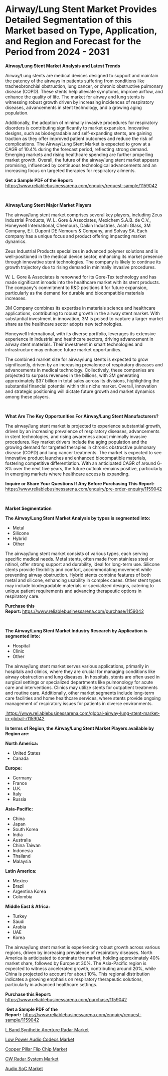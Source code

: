 <p><h1>Airway/Lung Stent Market Provides Detailed Segmentation of this Market based on Type, Application, and Region and Forecast for the Period from 2024 - 2031</h1></p><p><strong>Airway/Lung Stent Market Analysis and Latest Trends</strong></p>
<p><p>Airway/Lung stents are medical devices designed to support and maintain the patency of the airways in patients suffering from conditions like tracheobronchial obstruction, lung cancer, or chronic obstructive pulmonary disease (COPD). These stents help alleviate symptoms, improve airflow, and enhance the quality of life. The market for airway and lung stents is witnessing robust growth driven by increasing incidences of respiratory diseases, advancements in stent technology, and a growing aging population. </p><p>Additionally, the adoption of minimally invasive procedures for respiratory disorders is contributing significantly to market expansion. Innovative designs, such as biodegradable and self-expanding stents, are gaining traction as they offer improved patient outcomes and reduce the risk of complications. The Airway/Lung Stent Market is expected to grow at a CAGR of 10.4% during the forecast period, reflecting strong demand. Emerging markets and rising healthcare spending are further propelling market growth. Overall, the future of the airway/lung stent market appears promising, influenced by continuous technological advancements and an increasing focus on targeted therapies for respiratory ailments.</p></p>
<p><strong>Get a Sample PDF of the Report:&nbsp;</strong> <a href="https://www.reliablebusinessarena.com/enquiry/request-sample/1159042?utm_campaign=2003&utm_medium=2&utm_source=Github&utm_content=ia&utm_term=26122024&utm_id=airwaylung-stent">https://www.reliablebusinessarena.com/enquiry/request-sample/1159042</a></p>
<p>&nbsp;</p>
<p><strong>Airway/Lung Stent Major Market Players</strong></p>
<p><p>The airway/lung stent market comprises several key players, including Zeus Industrial Products, W. L. Gore & Associates, Mexichem S.A.B. de C.V., Honeywell International, Chemours, Daikin Industries, Asahi Glass, 3M Company, E.I. Dupont DE Nemours & Company, and Solvay SA. Each company has a unique focus and product offering impacting market dynamics.</p><p>Zeus Industrial Products specializes in advanced polymer solutions and is well-positioned in the medical device sector, enhancing its market presence through innovative stent technologies. The company is likely to continue its growth trajectory due to rising demand in minimally invasive procedures.</p><p>W. L. Gore & Associates is renowned for its Gore-Tex technology and has made significant inroads into the healthcare market with its stent products. The company's commitment to R&D positions it for future expansion, particularly as the demand for durable and biocompatible materials increases.</p><p>3M Company combines its expertise in materials science and healthcare applications, contributing to robust growth in the airway stent market. With substantial investment in innovation, 3M is poised to capture a larger market share as the healthcare sector adopts new technologies.</p><p>Honeywell International, with its diverse portfolio, leverages its extensive experience in industrial and healthcare sectors, driving advancement in airway stent materials. Their investment in smart technologies and infrastructure may enhance future market opportunities.</p><p>The combined market size for airway/lung stents is expected to grow significantly, driven by an increasing prevalence of respiratory diseases and advancements in medical technology. Collectively, these companies are projected to surpass revenues in the billions, with 3M generating approximately $37 billion in total sales across its divisions, highlighting the substantial financial potential within this niche market. Overall, innovation and strategic positioning will dictate future growth and market dynamics among these players.</p></p>
<p>&nbsp;</p>
<p><strong>What Are The Key Opportunities For Airway/Lung Stent Manufacturers?</strong></p>
<p><p>The airway/lung stent market is projected to experience substantial growth, driven by an increasing prevalence of respiratory diseases, advancements in stent technologies, and rising awareness about minimally invasive procedures. Key market drivers include the aging population and the growing demand for targeted therapies in chronic obstructive pulmonary disease (COPD) and lung cancer treatments. The market is expected to see innovative product launches and enhanced biocompatible materials, fostering competitive differentiation. With an anticipated CAGR of around 6-8% over the next five years, the future outlook remains positive, particularly in emerging markets where healthcare access is expanding.</p></p>
<p><strong>Inquire or Share Your Questions If Any Before Purchasing This Report:</strong> <a href="https://www.reliablebusinessarena.com/enquiry/pre-order-enquiry/1159042?utm_campaign=2003&utm_medium=2&utm_source=Github&utm_content=ia&utm_term=26122024&utm_id=airwaylung-stent">https://www.reliablebusinessarena.com/enquiry/pre-order-enquiry/1159042</a></p>
<p>&nbsp;</p>
<p><strong>Market Segmentation</strong></p>
<p><strong>The Airway/Lung Stent Market Analysis by types is segmented into:</strong></p>
<p><ul><li>Metal</li><li>Silicone</li><li>Hybrid</li><li>Other</li></ul></p>
<p><p>The airway/lung stent market consists of various types, each serving specific medical needs. Metal stents, often made from stainless steel or nitinol, offer strong support and durability, ideal for long-term use. Silicone stents provide flexibility and comfort, accommodating movement while preventing airway obstruction. Hybrid stents combine features of both metal and silicone, enhancing usability in complex cases. Other stent types may include biodegradable materials or specialized designs, catering to unique patient requirements and advancing therapeutic options in respiratory care.</p></p>
<p><strong>Purchase this Report:&nbsp;</strong><a href="https://www.reliablebusinessarena.com/purchase/1159042?utm_campaign=2003&utm_medium=2&utm_source=Github&utm_content=ia&utm_term=26122024&utm_id=airwaylung-stent">https://www.reliablebusinessarena.com/purchase/1159042</a></p>
<p>&nbsp;</p>
<p><strong>The Airway/Lung Stent Market Industry Research by Application is segmented into:</strong></p>
<p><ul><li>Hospital</li><li>Clinic</li><li>Other</li></ul></p>
<p><p>The airway/lung stent market serves various applications, primarily in hospitals and clinics, where they are crucial for managing conditions like airway obstruction and lung diseases. In hospitals, stents are often used in surgical settings or specialized departments like pulmonology for acute care and interventions. Clinics may utilize stents for outpatient treatments and routine care. Additionally, other market segments include long-term care facilities and home healthcare services, where stents provide ongoing management of respiratory issues for patients in diverse environments.</p></p>
<p><a href="https://www.reliablebusinessarena.com/global-airway-lung-stent-market-in-global-r1159042?utm_campaign=2003&utm_medium=2&utm_source=Github&utm_content=ia&utm_term=26122024&utm_id=airwaylung-stent">&nbsp;https://www.reliablebusinessarena.com/global-airway-lung-stent-market-in-global-r1159042</a></p>
<p><strong>In terms of Region, the Airway/Lung Stent Market Players available by Region are:</strong></p>
<p>
    <p> <strong> North America: </strong>
        <ul>
            <li>United States</li>
            <li>Canada</li>
        </ul>
        </p> 
    <p> <strong> Europe: </strong>
        <ul>
            <li>Germany</li>
            <li>France</li>
            <li>U.K.</li>
            <li>Italy</li>
            <li>Russia</li>
        </ul>
        </p> 
    <p> <strong> Asia-Pacific: </strong>
        <ul>
            <li>China</li>
            <li>Japan</li>
            <li>South Korea</li>
            <li>India</li>
            <li>Australia</li>
            <li>China Taiwan</li>
            <li>Indonesia</li>
            <li>Thailand</li>
            <li>Malaysia</li>
        </ul>
        </p> 
    <p> <strong> Latin America: </strong>
        <ul>
            <li>Mexico</li>
            <li>Brazil</li>
            <li>Argentina Korea</li>
            <li>Colombia</li>
        </ul>
        </p> 
    <p> <strong> Middle East & Africa: </strong>
        <ul>
            <li>Turkey</li>
            <li>Saudi</li>
            <li>Arabia</li>
            <li>UAE</li>
            <li>Korea</li>
        </ul>
    </p>
    </p>
<p><p>The airway/lung stent market is experiencing robust growth across various regions, driven by increasing prevalence of respiratory diseases. North America is anticipated to dominate the market, holding approximately 40% market share, followed by Europe at 30%. The Asia-Pacific region is expected to witness accelerated growth, contributing around 20%, while China is projected to account for about 10%. This regional distribution indicates a growing emphasis on respiratory therapeutic solutions, particularly in advanced healthcare settings.</p></p>
<p><strong>Purchase this Report: </strong><a href="https://www.reliablebusinessarena.com/purchase/1159042?utm_campaign=2003&utm_medium=2&utm_source=Github&utm_content=ia&utm_term=26122024&utm_id=airwaylung-stent">https://www.reliablebusinessarena.com/purchase/1159042</a></p>
<p>&nbsp;<strong>Get a Sample PDF of the Report:&nbsp;&nbsp;</strong><a href="https://www.reliablebusinessarena.com/enquiry/request-sample/1159042?utm_campaign=2003&utm_medium=2&utm_source=Github&utm_content=ia&utm_term=26122024&utm_id=airwaylung-stent">https://www.reliablebusinessarena.com/enquiry/request-sample/1159042</a></p>
<p><strong></strong></p>
<p><p><a href="https://www.linkedin.com/pulse/competitive-analysis-l-band-synthetic-aperture-radar-market-ao1xe?utm_campaign=2003&utm_medium=2&utm_source=Github&utm_content=ia&utm_term=26122024&utm_id=airwaylung-stent">L Band Synthetic Aperture Radar Market</a></p><p><a href="https://www.linkedin.com/pulse/industry-analysis-competitive-strategies-low-power-audio-codecs-lvspe?utm_campaign=2003&utm_medium=2&utm_source=Github&utm_content=ia&utm_term=26122024&utm_id=airwaylung-stent">Low Power Audio Codecs Market</a></p><p><a href="https://www.linkedin.com/pulse/how-copper-pillar-flip-chip-market-expectd-grow-13-cagr-hcoke?utm_campaign=2003&utm_medium=2&utm_source=Github&utm_content=ia&utm_term=26122024&utm_id=airwaylung-stent">Copper Pillar Flip Chip Market</a></p><p><a href="https://www.linkedin.com/pulse/comprehensive-cw-radar-system-market-analysis-growing-128-z250e?utm_campaign=2003&utm_medium=2&utm_source=Github&utm_content=ia&utm_term=26122024&utm_id=airwaylung-stent">CW Radar System Market</a></p><p><a href="https://www.linkedin.com/pulse/audio-soc-market-competitive-landscape-key-trends-forecasted-119-nls0e?utm_campaign=2003&utm_medium=2&utm_source=Github&utm_content=ia&utm_term=26122024&utm_id=airwaylung-stent">Audio SoC Market</a></p></p>